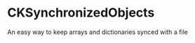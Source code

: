 CKSynchronizedObjects
=====================

An easy way to keep arrays and dictionaries synced with a file
